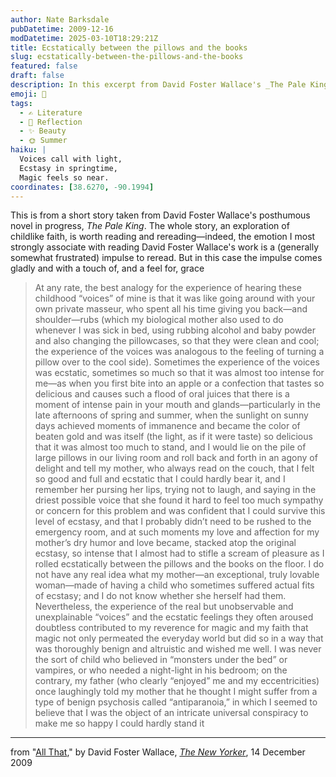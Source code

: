 ```yaml
---
author: Nate Barksdale
pubDatetime: 2009-12-16
modDatetime: 2025-03-10T18:29:21Z
title: Ecstatically between the pillows and the books
slug: ecstatically-between-the-pillows-and-the-books
featured: false
draft: false
description: In this excerpt from David Foster Wallace's _The Pale King_, the author explores the intertwining of childhood ecstasy and maternal love through evocative imagery and a sense of magic in the everyday.
emoji: 🌈
tags:
  - ✍️ Literature
  - 🌅 Reflection
  - ✨ Beauty
  - 🌞 Summer
haiku: |
  Voices call with light,  
  Ecstasy in springtime,  
  Magic feels so near.
coordinates: [38.6270, -90.1994]
---
```


This is from a short story taken from David Foster Wallace's posthumous novel in progress, _The Pale King_. The whole story, an exploration of childlike faith, is worth reading and rereading—indeed, the emotion I most strongly associate with reading David Foster Wallace's work is a (generally somewhat frustrated) impulse to reread. But in this case the impulse comes gladly and with a touch of, and a feel for, grace

> At any rate, the best analogy for the experience of hearing these childhood “voices” of mine is that it was like going around with your own private masseur, who spent all his time giving you back—and shoulder—rubs (which my biological mother also used to do whenever I was sick in bed, using rubbing alcohol and baby powder and also changing the pillowcases, so that they were clean and cool; the experience of the voices was analogous to the feeling of turning a pillow over to the cool side). Sometimes the experience of the voices was ecstatic, sometimes so much so that it was almost too intense for me—as when you first bite into an apple or a confection that tastes so delicious and causes such a flood of oral juices that there is a moment of intense pain in your mouth and glands—particularly in the late afternoons of spring and summer, when the sunlight on sunny days achieved moments of immanence and became the color of beaten gold and was itself (the light, as if it were taste) so delicious that it was almost too much to stand, and I would lie on the pile of large pillows in our living room and roll back and forth in an agony of delight and tell my mother, who always read on the couch, that I felt so good and full and ecstatic that I could hardly bear it, and I remember her pursing her lips, trying not to laugh, and saying in the driest possible voice that she found it hard to feel too much sympathy or concern for this problem and was confident that I could survive this level of ecstasy, and that I probably didn’t need to be rushed to the emergency room, and at such moments my love and affection for my mother’s dry humor and love became, stacked atop the original ecstasy, so intense that I almost had to stifle a scream of pleasure as I rolled ecstatically between the pillows and the books on the floor. I do not have any real idea what my mother—an exceptional, truly lovable woman—made of having a child who sometimes suffered actual fits of ecstasy; and I do not know whether she herself had them. Nevertheless, the experience of the real but unobservable and unexplainable “voices” and the ecstatic feelings they often aroused doubtless contributed to my reverence for magic and my faith that magic not only permeated the everyday world but did so in a way that was thoroughly benign and altruistic and wished me well. I was never the sort of child who believed in “monsters under the bed” or vampires, or who needed a night-light in his bedroom; on the contrary, my father (who clearly “enjoyed” me and my eccentricities) once laughingly told my mother that he thought I might suffer from a type of benign psychosis called “antiparanoia,” in which I seemed to believe that I was the object of an intricate universal conspiracy to make me so happy I could hardly stand it

---

from "[All That](http://www.newyorker.com/fiction/features/2009/12/14/091214fi_fiction_wallace?currentPage=all)," by David Foster Wallace, [_The New Yorker_](http://www.newyorker.com/fiction/features/2009/12/14/091214fi_fiction_wallace?currentPage=all), 14 December 2009
